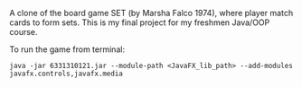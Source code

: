A clone of the board game SET (by Marsha Falco 1974), where player match cards to form sets. This is my final project for my freshmen Java/OOP course.

To run the game from terminal: 

`java -jar 6331310121.jar --module-path <JavaFX_lib_path> --add-modules javafx.controls,javafx.media`
